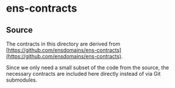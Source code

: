 # ens-contracts

## Source

The contracts in this directory are derived from
[https://github.com/ensdomains/ens-contracts](https://github.com/ensdomains/ens-contracts).

Since we only need a small subset of the code from the source,
the necessary contracts are included here directly instead of via
Git submodules.
